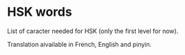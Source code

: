 # HSK words

List of caracter needed for HSK (only the first level for now).

Translation aivailable in French, English and pinyin.
